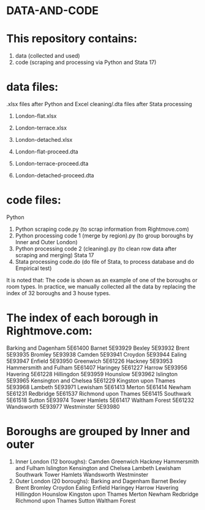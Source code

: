# DATA-AND-CODE
# This repository contains:
1. data (collected and used)
2. code (scraping and processing via Python and Stata 17)

# data files: 
.xlsx files after Python and Excel cleaning/.dta files after Stata processing

1. London-flat.xlsx
2. London-terrace.xlsx
3. London-detached.xlsx

4. London-flat-proceed.dta
5. London-terrace-proceed.dta
6. London-detached-proceed.dta

# code files:
Python
1. Python scraping code.py (to scrap information from Rightmove.com)
2. Python processing code 1 (merge by region).py (to group boroughs by Inner and Outer London)
3. Python processing code 2 (cleaning).py (to clean row data after scraping and merging)
Stata 17
4. Stata processing code.do (do file of Stata, to process database and do Empirical test)

It is noted that:
The code is shown as an example of one of the boroughs or room types. 
In practice, we manually collected all the data by replacing the index of 32 boroughs and 3 house types.

# The index of each borough in Rightmove.com:
Barking and Dagenham  5E61400
Barnet 5E93929
Bexley 5E93932
Brent 5E93935
Bromley 5E93938
Camden 5E93941
Croydon 5E93944
Ealing 5E93947
Enfield 5E93950
Greenwich 5E61226
Hackney 5E93953
Hammersmith and Fulham 5E61407
Haringey 5E61227
Harrow 5E93956
Havering 5E61228
Hillingdon 5E93959
Hounslow 5E93962
Islington 5E93965
Kensington and Chelsea 5E61229
Kingston upon Thames 5E93968
Lambeth 5E93971
Lewisham 5E61413
Merton 5E61414
Newham 5E61231
Redbridge 5E61537
Richmond upon Thames 5E61415
Southwark 5E61518
Sutton 5E93974
Tower Hamlets 5E61417
Waltham Forest 5E61232
Wandsworth 5E93977
Westminster 5E93980

# Boroughs are grouped by Inner and outer
1. Inner London (12 boroughs):
Camden
Greenwich
Hackney
Hammersmith and Fulham
Islington
Kensington and Chelsea
Lambeth
Lewisham
Southwark
Tower Hamlets
Wandsworth
Westminster
2. Outer London (20 boroughs):
Barking and Dagenham
Barnet
Bexley
Brent
Bromley
Croydon
Ealing
Enfield
Haringey
Harrow
Havering
Hillingdon
Hounslow
Kingston upon Thames
Merton
Newham
Redbridge
Richmond upon Thames
Sutton
Waltham Forest

